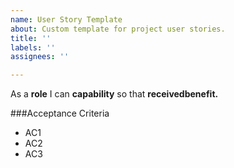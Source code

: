 ```yaml
---
name: User Story Template
about: Custom template for project user stories.
title: ''
labels: ''
assignees: ''

---
```


As a **role** I can **capability** so that **receivedbenefit.**

###Acceptance Criteria

- AC1
- AC2
- AC3
